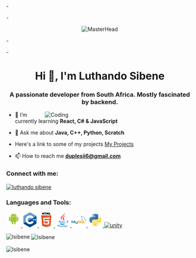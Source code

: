<html>
<head>
<style>

.header{
	position: absolute;
	left:50% top:50%;
	transform: translate(-50%, -50%);
	clip: rect(80px,498px,200px,0px);
	
}

</style>
</head>

<p>-</p>
<p>-</p>

<div align="center">
  <img class="header" src="https://miro.medium.com/v2/resize:fit:996/1*FfBynQBLv37OqXazih_Yyw.gif" alt="MasterHead">
</div>

<p>-</p>
<p>-</p>

<h1 align="center">Hi 👋, I'm Luthando Sibene</h1>
<h3 align="center">A passionate developer from South Africa. Mostly fascinated by backend.</h3>
<img align="right" alt="Coding" width="400" src="https://miro.medium.com/max/1360/0*7Q3yvSIv_t0ioJ-Z.gif">


- 🌱 I’m currently learning **React, C# & JavaScript**

- 💬 Ask me about **Java, C++, Python, Scratch**

- Here's a link to some of my projects <a href="">My Projects</a>

- 📫 How to reach me **duplesii6@gmail.com**

<h3 align="left">Connect with me:</h3>
<p align="left">
<a href="https://www.linkedin.com/in/luthando-sibene-64ab041ab/" target="blank">
<img align="center" src="https://raw.githubusercontent.com/rahuldkjain/github-profile-readme-generator/master/src/images/icons/Social/linked-in-alt.svg" alt="luthando sibene" height="30" width="40" /></a>
</p>

<h3 align="left">Languages and Tools:</h3>
<p align="left"> <a href="https://developer.android.com" target="_blank" rel="noreferrer"> <img src="https://raw.githubusercontent.com/devicons/devicon/master/icons/android/android-original-wordmark.svg" alt="android" width="40" height="40"/> </a> <a href="https://www.w3schools.com/cpp/" target="_blank" rel="noreferrer"> <img src="https://raw.githubusercontent.com/devicons/devicon/master/icons/cplusplus/cplusplus-original.svg" alt="cplusplus" width="40" height="40"/> </a> <a href="https://www.w3.org/html/" target="_blank" rel="noreferrer"> <img src="https://raw.githubusercontent.com/devicons/devicon/master/icons/html5/html5-original-wordmark.svg" alt="html5" width="40" height="40"/> </a> <a href="https://www.java.com" target="_blank" rel="noreferrer"> <img src="https://raw.githubusercontent.com/devicons/devicon/master/icons/java/java-original.svg" alt="java" width="40" height="40"/> </a> <a href="https://www.mysql.com/" target="_blank" rel="noreferrer"> <img src="https://raw.githubusercontent.com/devicons/devicon/master/icons/mysql/mysql-original-wordmark.svg" alt="mysql" width="40" height="40"/> </a> <a href="https://www.python.org" target="_blank" rel="noreferrer"> <img src="https://raw.githubusercontent.com/devicons/devicon/master/icons/python/python-original.svg" alt="python" width="40" height="40"/> </a> <a href="https://unity.com/" target="_blank" rel="noreferrer"> <img src="https://www.vectorlogo.zone/logos/unity3d/unity3d-icon.svg" alt="unity" width="40" height="40"/> </a> </p>

<p><img align="left" src="https://github-readme-stats.vercel.app/api/top-langs?username=lsibene&show_icons=true&locale=en&layout=compact" alt="lsibene" /></p>

<p>&nbsp;<img align="center" src="https://github-readme-stats.vercel.app/api?username=lsibene&show_icons=true&locale=en" alt="lsibene" /></p>

<p><img align="center" src="https://github-readme-streak-stats.herokuapp.com/?user=lsibene&" alt="lsibene" /></p>
<html>
